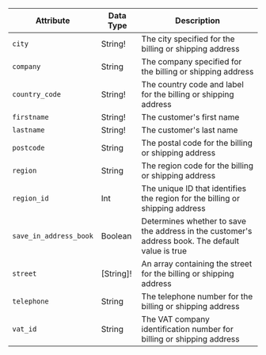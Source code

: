 Attribute |  Data Type | Description
--- | --- | ---
`city` | String! | The city specified for the billing or shipping address
`company` | String | The company specified for the billing or shipping address
`country_code` | String! | The country code and label for the billing or shipping address
`firstname` | String! | The customer's first name
`lastname` | String! | The customer's last name
`postcode` | String | The postal code for the billing or shipping address
`region` | String | The region code for the billing or shipping address
`region_id` | Int | The unique ID that identifies the region for the billing or shipping address
`save_in_address_book` | Boolean | Determines whether to save the address in the customer's address book. The default value is true
`street` | [String]! | An array containing the street for the billing or shipping address
`telephone` | String | The telephone number for the billing or shipping address
`vat_id` | String | The VAT company identification number for billing or shipping address
